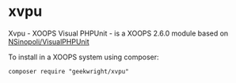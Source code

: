 xvpu
====

Xvpu - XOOPS Visual PHPUnit - is a XOOPS 2.6.0 module based on [NSinopoli/VisualPHPUnit](https://github.com/NSinopoli/VisualPHPUnit/tree/v1.5.6)

To install in a XOOPS system using composer:

    composer require "geekwright/xvpu"

